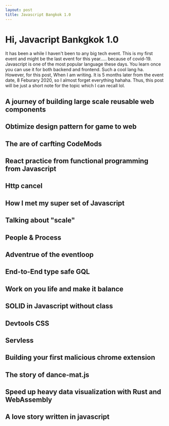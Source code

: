 ```yaml
---
layout: post
title: Javascript Bangkok 1.0
---
```


# Hi, Javacript Bankgkok 1.0

It has been a while I haven't been to any big tech event. This is my first event and might be the last event for this year..... because of covid-19. Javascript is one of the most popular language these days. You learn once you can use it for both backend and frontend. Such a cool lang ha. However, for this post, When I am writing. It is 5 months later from the event date, 8 Feburary 2020, so I almost forget everything hahaha. Thus, this post will be just a short note for the topic which I can recall lol.

## A journey of building large scale reusable web components

## Obtimize design pattern for game to web

## The are of carfting CodeMods

## React practice from functional programming from Javascript

## Http cancel

## How I met my super set of Javascript

## Talking about "scale"

## People & Process

## Adventrue of the eventloop

## End-to-End type safe GQL

## Work on you life and make it balance

## SOLID in Javascript without class

## Devtools CSS

## Servless

## Building your first malicious chrome extension

## The story of dance-mat.js

## Speed up heavy data visualization with Rust and WebAssembly

## A love story written in javascript

